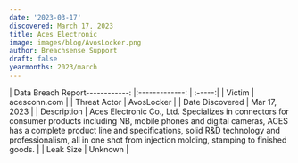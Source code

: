 ```yaml
---
date: '2023-03-17'
discovered: March 17, 2023
title: Aces Electronic
image: images/blog/AvosLocker.png
author: Breachsense Support
draft: false
yearmonths: 2023/march
---
```


| Data Breach Report------------:     |:-------------:    | :-----:|
| Victim      | acesconn.com      | 
| Threat Actor      | AvosLocker      | 
| Date Discovered      | Mar 17, 2023      | 
| Description      | Aces Electronic Co., Ltd. Specializes in connectors for consumer products including NB, mobile phones and digital cameras, ACES has a complete product line and specifications, solid R&D technology and professionalism, all in one shot from injection molding, stamping to finished goods.      | 
| Leak Size      | Unknown      | 

